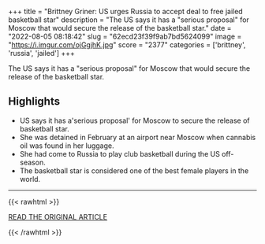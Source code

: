 +++
title = "Brittney Griner: US urges Russia to accept deal to free jailed basketball star"
description = "The US says it has a \"serious proposal\" for Moscow that would secure the release of the basketball star."
date = "2022-08-05 08:18:42"
slug = "62ecd23f39f9ab7bd5624099"
image = "https://i.imgur.com/ojGgjhK.jpg"
score = "2377"
categories = ['brittney', 'russia', 'jailed']
+++

The US says it has a \"serious proposal\" for Moscow that would secure the release of the basketball star.

## Highlights

- US says it has a'serious proposal' for Moscow to secure the release of basketball star.
- She was detained in February at an airport near Moscow when cannabis oil was found in her luggage.
- She had come to Russia to play club basketball during the US off-season.
- The basketball star is considered one of the best female players in the world.

---

{{< rawhtml >}}
  <p class="article-category">
    <a target="_blank" href="https://www.bbc.co.uk/news/world-us-canada-62431229?at_medium=RSS&amp;at_campaign=KARANGA">READ THE ORIGINAL ARTICLE</a>
  </p>
{{< /rawhtml >}}
